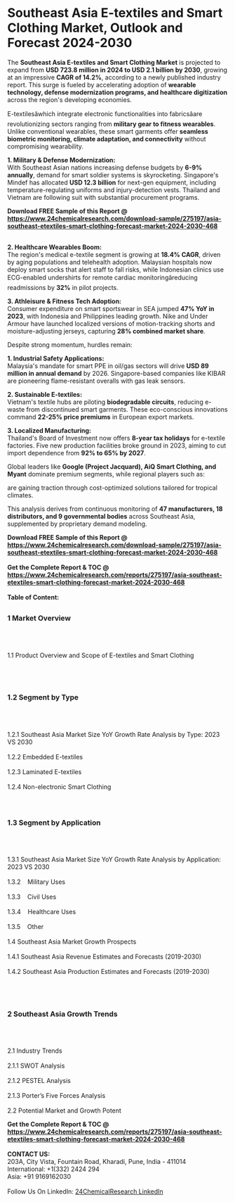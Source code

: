 <h1>Southeast Asia E-textiles and Smart Clothing Market, Outlook and Forecast 2024-2030</h1><p>The <strong>Southeast Asia E-textiles and Smart Clothing Market</strong> is projected to expand from <strong>USD 723.8 million in 2024 to USD 2.1 billion by 2030</strong>, growing at an impressive <strong>CAGR of 14.2%</strong>, according to a newly published industry report. This surge is fueled by accelerating adoption of <strong>wearable technology, defense modernization programs, and healthcare digitization</strong> across the region's developing economies.</p><p>E-textilesâwhich integrate electronic functionalities into fabricsâare revolutionizing sectors ranging from <strong>military gear to fitness wearables</strong>. Unlike conventional wearables, these smart garments offer <strong>seamless biometric monitoring, climate adaptation, and connectivity</strong> without compromising wearability.</p><p><strong>1. Military &amp; Defense Modernization:</strong><br>
With Southeast Asian nations increasing defense budgets by <strong>6-9% annually</strong>, demand for smart soldier systems is skyrocketing. Singapore's Mindef has allocated <strong>USD 12.3 billion</strong> for next-gen equipment, including temperature-regulating uniforms and injury-detection vests. Thailand and Vietnam are following suit with substantial procurement programs.</p><div><b>Download FREE Sample of this Report @ 
            <a href="https://www.24chemicalresearch.com/download-sample/275197/asia-southeast-etextiles-smart-clothing-forecast-market-2024-2030-468">
            https://www.24chemicalresearch.com/download-sample/275197/asia-southeast-etextiles-smart-clothing-forecast-market-2024-2030-468</a></b></div><br><p><strong>2. Healthcare Wearables Boom:</strong><br>
The region's medical e-textile segment is growing at <strong>18.4% CAGR</strong>, driven by aging populations and telehealth adoption. Malaysian hospitals now deploy smart socks that alert staff to fall risks, while Indonesian clinics use ECG-enabled undershirts for remote cardiac monitoringâreducing readmissions by <strong>32%</strong> in pilot projects.</p><p><strong>3. Athleisure &amp; Fitness Tech Adoption:</strong><br>
Consumer expenditure on smart sportswear in SEA jumped <strong>47% YoY in 2023</strong>, with Indonesia and Philippines leading growth. Nike and Under Armour have launched localized versions of motion-tracking shorts and moisture-adjusting jerseys, capturing <strong>28% combined market share</strong>.</p><p>Despite strong momentum, hurdles remain:</p><p><strong>1. Industrial Safety Applications:</strong><br>
Malaysia's mandate for smart PPE in oil/gas sectors will drive <strong>USD 89 million in annual demand</strong> by 2026. Singapore-based companies like KIBAR are pioneering flame-resistant overalls with gas leak sensors.</p><p><strong>2. Sustainable E-textiles:</strong><br>
Vietnam's textile hubs are piloting <strong>biodegradable circuits</strong>, reducing e-waste from discontinued smart garments. These eco-conscious innovations command <strong>22-25% price premiums</strong> in European export markets.</p><p><strong>3. Localized Manufacturing:</strong><br>
Thailand's Board of Investment now offers <strong>8-year tax holidays</strong> for e-textile factories. Five new production facilities broke ground in 2023, aiming to cut import dependence from <strong>92% to 65% by 2027</strong>.</p><p>Global leaders like <strong>Google (Project Jacquard), AiQ Smart Clothing, and Myant</strong> dominate premium segments, while regional players such as:</p><p>are gaining traction through cost-optimized solutions tailored for tropical climates.</p><p>This analysis derives from continuous monitoring of <strong>47 manufacturers, 18 distributors, and 9 governmental bodies</strong> across Southeast Asia, supplemented by proprietary demand modeling.</p><div><b>Download FREE Sample of this Report @ 
            <a href="https://www.24chemicalresearch.com/download-sample/275197/asia-southeast-etextiles-smart-clothing-forecast-market-2024-2030-468">
            https://www.24chemicalresearch.com/download-sample/275197/asia-southeast-etextiles-smart-clothing-forecast-market-2024-2030-468</a></b></div><br><div><b>Get the Complete Report & TOC @ 
            <a href="https://www.24chemicalresearch.com/reports/275197/asia-southeast-etextiles-smart-clothing-forecast-market-2024-2030-468">
            https://www.24chemicalresearch.com/reports/275197/asia-southeast-etextiles-smart-clothing-forecast-market-2024-2030-468</a></b></div><br>
            <b>Table of Content:</b><p><h2><span style="font-size:16px"><strong>1 Market Overview&nbsp;&nbsp; &nbsp;</strong></span></h2><br />
<br />
<p>1.1 Product Overview and Scope of E-textiles and Smart Clothing&nbsp;</p><br />
<br />
<h2><strong><span style="font-size:16px">1.2 Segment by Type&nbsp;&nbsp; &nbsp;</span></strong></h2><br />
<br />
<p>1.2.1 Southeast Asia Market Size YoY Growth Rate Analysis by Type: 2023 VS 2030&nbsp;&nbsp; &nbsp;<br /><br />
1.2.2 Embedded E-textiles&nbsp;&nbsp; &nbsp;<br /><br />
1.2.3 Laminated E-textiles<br /><br />
1.2.4 Non-electronic Smart Clothing<br /><br />
<br />
<h2><span style="font-size:16px"><strong>1.3 Segment by Application&nbsp;&nbsp;</strong></span></h2><br />
<br />
<p>1.3.1 Southeast Asia Market Size YoY Growth Rate Analysis by Application: 2023 VS 2030&nbsp;&nbsp; &nbsp;<br /><br />
1.3.2&nbsp;&nbsp; &nbsp;Military Uses<br /><br />
1.3.3&nbsp;&nbsp; &nbsp;Civil Uses<br /><br />
1.3.4&nbsp;&nbsp; &nbsp;Healthcare Uses<br /><br />
1.3.5&nbsp;&nbsp; &nbsp;Other<br /><br />
1.4 Southeast Asia Market Growth Prospects&nbsp;&nbsp; &nbsp;<br /><br />
1.4.1 Southeast Asia Revenue Estimates and Forecasts (2019-2030)&nbsp;&nbsp; &nbsp;<br /><br />
1.4.2 Southeast Asia Production Estimates and Forecasts (2019-2030)&nbsp;&nbsp;</p><br />
<br />
<h2><span style="font-size:16px"><strong>2 Southeast Asia Growth Trends&nbsp;&nbsp; &nbsp;</strong></span></h2><br />
<br />
<p>2.1 Industry Trends&nbsp;&nbsp; &nbsp;<br /><br />
2.1.1 SWOT Analysis&nbsp;&nbsp; &nbsp;<br /><br />
2.1.2 PESTEL Analysis&nbsp;&nbsp; &nbsp;<br /><br />
2.1.3 Porter&rsquo;s Five Forces Analysis&nbsp;&nbsp; &nbsp;<br /><br />
2.2 Potential Market and Growth Potent</p><div><b>Get the Complete Report & TOC @ 
            <a href="https://www.24chemicalresearch.com/reports/275197/asia-southeast-etextiles-smart-clothing-forecast-market-2024-2030-468">
            https://www.24chemicalresearch.com/reports/275197/asia-southeast-etextiles-smart-clothing-forecast-market-2024-2030-468</a></b></div><br><b>CONTACT US:</b><br>
            203A, City Vista, Fountain Road, Kharadi, Pune, India - 411014<br>
            International: +1(332) 2424 294<br>
            Asia: +91 9169162030 <br><br>
            Follow Us On LinkedIn: <a href="https://www.linkedin.com/company/24chemicalresearch/">24ChemicalResearch LinkedIn</a>